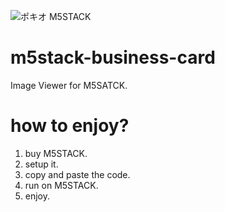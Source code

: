 ![ポキオ M5STACK](https://lh3.googleusercontent.com/gbZiG2ku8fXAYbtHHPVRpK5kfRz0BHzIAOGr0rJ0M89tj2CaDGuICGg_w12DEO6K-N46kBElWESrUdlNUDuOWWq2b0N1JLkW4wj-coY8iL-zP0b3pCPyfr6_rws9sG4EyN3XUvcUaSE=s600 "ポキオ M5STACK")

# m5stack-business-card
Image Viewer for M5SATCK.

# how to enjoy?

1. buy M5STACK.
1. setup it.
1. copy and paste the code.
1. run on M5STACK.
1. enjoy.
